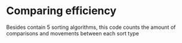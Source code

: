 # Comparing efficiency

Besides contain 5 sorting algorithms, this code counts the amount of comparisons and movements between each sort type
